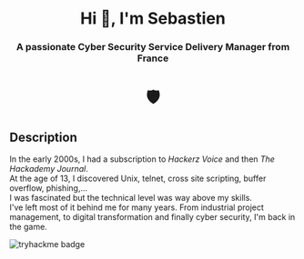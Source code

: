 <h1 align="center">Hi 👋, I'm Sebastien</h1>

<h3 align="center">A passionate Cyber Security Service Delivery Manager from France</h3>

<h1 align="center">🛡️</h1>

## Description
In the early 2000s, I had a subscription to *Hackerz Voice* and then *The Hackademy Journal*.  
At the age of 13, I discovered Unix, telnet, cross site scripting, buffer overflow, phishing,...  
I was fascinated but the technical level was way above my skills.  
I've left most of it behind me for many years.
From industrial project management, to digital transformation and finally cyber security, I'm back in the game.

![tryhackme badge](https://tryhackme-badges.s3.amazonaws.com/3LPR0F350R.png)


